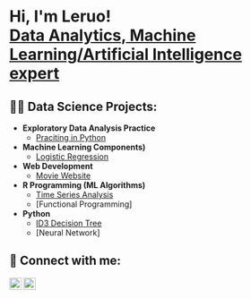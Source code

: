<h1>Hi, I'm Leruo! <br/><a href="https://github.com/LeruoEObotseng"></a><a href="https://www.linkedin.com/in/leruo-edward-obotseng-07a83026a/">Data Analytics, Machine Learning/Artificial Intelligence expert</a></h1>

<h2>👨‍💻 Data Science Projects:</h2>

- <b>Exploratory Data Analysis Practice</b>
  - [Praciting in Python](https://github.com/joshmadakor1/Algorithms-Practice)
- <b>Machine Learning Components)</b>
  - [Logistic Regression](https://github.com/joshmadakor1/4chan-Image-Analysis-Middleware-C964)
- <b>Web Development</b>
  - [Movie Website](https://github.com/joshmadakor1/Sentinel-Lab)
- <b>R Programming (ML Algorithms)</b>
  - [Time Series Analysis](https://github.com/joshmadakor1/EncrypterPOC)
  - [Functional Programming]
- <b>Python</b>
  - [ID3 Decision Tree](https://github.com/joshmadakor1/Package-Delivery-Pathfinding-Algorithm)
  - [Neural Network]

<h2> 🤳 Connect with me:</h2>

[<img align="left" alt="JoshMadakor | LinkedIn" width="22px" src="https://cdn.jsdelivr.net/npm/simple-icons@v3/icons/linkedin.svg" />][linkedin]
[<img align="left" alt="JoshMadakor | Instagram" width="22px" src="https://cdn.jsdelivr.net/npm/simple-icons@v3/icons/instagram.svg" />][instagram]

[instagram]: https://www.instagram.com/joshmadakor/
[linkedin]: https://linkedin.com/in/leruo-edward-obotseng-07a83026a/

<!--

Here are some ideas to get you started:

- 🔭 I’m currently working on ...
- 🌱 I’m currently learning ...
- 👯 I’m looking to collaborate on ...
- 🤔 I’m looking for help with ...
- 💬 Ask me about ...
- 📫 How to reach me: ...
- 😄 Pronouns: ...
- ⚡ Fun fact: ...
-->
